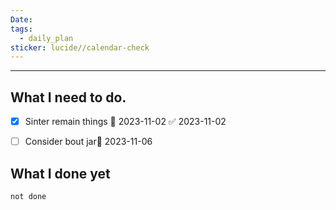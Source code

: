 ```yaml
---
Date: 
tags:
  - daily_plan
sticker: lucide//calendar-check
---
```

---
## What I need to do.

- [x] Sinter remain things 📅 2023-11-02 ✅ 2023-11-02
- [ ] Consider bout jar📅 2023-11-06 


## What I done yet
```tasks
not done
```
